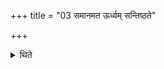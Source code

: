 +++
title = "03 समानमत ऊर्ध्वम् सन्तिष्ठते"

+++

<details><summary>थिते</summary>

3. The (ritual) after this is the same (as in the normal paradigm). The Sākaṁprasthāyīya stands completely established (is concluded thereby).
</details>

